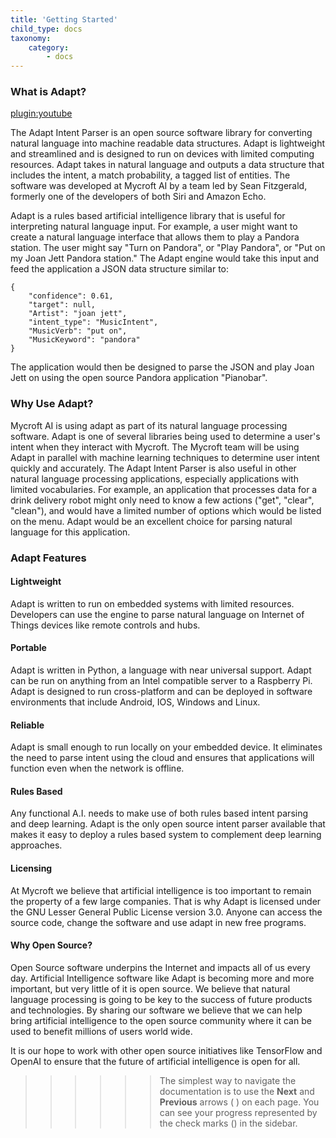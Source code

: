 ```yaml
---
title: 'Getting Started'
child_type: docs
taxonomy:
    category:
        - docs
---
```


### What is Adapt?

[plugin:youtube](https://www.youtube.com/watch?v=zR9xvPtM6Ro)

The Adapt Intent Parser is an open source software library for converting natural language into machine readable data structures.  Adapt is lightweight and streamlined and is designed to run on devices with limited computing resources.  Adapt takes in natural language and outputs a data structure that includes the intent, a match probability, a tagged list of entities.  The software was developed at Mycroft AI by a team led by Sean Fitzgerald, formerly one of the developers of both Siri and Amazon Echo.

Adapt is a rules based artificial intelligence library that is useful for interpreting natural language input.  For example, a user might want to create a natural language interface that allows them to play a Pandora station.  The user might say "Turn on Pandora", or "Play Pandora", or "Put on my Joan Jett Pandora station."  The Adapt engine would take this input and feed the application a JSON data structure similar to:

```
{
    "confidence": 0.61,
    "target": null,
    "Artist": "joan jett",
    "intent_type": "MusicIntent",
    "MusicVerb": "put on",
    "MusicKeyword": "pandora"
}
```

The application would then be designed to parse the JSON and play Joan Jett on using the open source Pandora application "Pianobar".

### Why Use Adapt?

Mycroft AI is using adapt as part of its natural language processing software.  Adapt is one of several libraries being used to determine a user's intent when they interact with Mycroft.  The Mycroft team will be using Adapt in parallel with machine learning techniques to determine user intent quickly and accurately.  The Adapt Intent Parser is also useful in other natural language processing applications, especially applications with limited vocabularies.  For example, an application that processes data for a drink delivery robot might only need to know a few actions ("get", "clear", "clean"), and would have a limited number of options which would be listed on the menu. Adapt would be an excellent choice for parsing natural language for this application.

### Adapt Features

#### Lightweight
Adapt is written to run on embedded systems with limited resources.  Developers can use the engine to parse natural language on Internet of Things devices like remote controls and hubs.

#### Portable
Adapt is written in Python, a language with near universal support.  Adapt can be run on anything from an Intel compatible server to a Raspberry Pi.  Adapt is designed to run cross-platform and can be deployed in software environments that include Android, IOS, Windows and Linux.

#### Reliable
Adapt is small enough to run locally on your embedded device.  It eliminates the need to parse intent using the cloud and ensures that applications will function even when the network is offline.

#### Rules Based
Any functional A.I. needs to make use of both rules based intent parsing and deep learning.  Adapt is the only open source intent parser available that makes it easy to deploy a rules based system to complement deep learning approaches.

#### Licensing
At Mycroft we believe that artificial intelligence is too important to remain the property of a few large companies.  That is why Adapt is licensed under the GNU Lesser General Public License version 3.0.   Anyone can access the source code, change the software and use adapt in new free programs. 

#### Why Open Source?
Open Source software underpins the Internet and impacts all of us every day.  Artificial Intelligence software like Adapt is becoming more and more important, but very little of it is open source.   We believe that natural language processing is going to be key to the success of future products and technologies.   By sharing our software we believe that we can help bring artificial intelligence to the open source community where it can be used to benefit millions of users world wide.

It is our hope to work with other open source initiatives like TensorFlow and OpenAI to ensure that the future of artificial intelligence is open for all.

>>>>>><p>The simplest way to navigate the documentation is to use the <strong>Next</strong> and <strong>Previous</strong> arrows (<i class="fa fa-chevron-left"></i> <i class="fa fa-chevron-right"></i>) on each page. You can see your progress represented by the check marks (<i class="fa fa-check"></i>) in the sidebar.</p>
